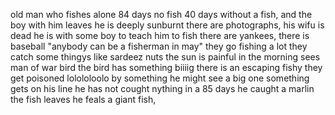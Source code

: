 old man who fishes alone
84 days no fish
40 days without a fish, and the boy with him leaves
he is deeply sunburnt 
there are photographs, his wifu is dead
he is with some boy to teach him to fish
there are yankees, there is baseball
"anybody can be a fisherman in may"
they go fishing a lot
they catch some thingys 
like sardeez nuts
the sun is painful in the morning
sees man of war bird
the bird has something biiiig
there is an escaping fishy
they get poisoned lolololoolo by something
he might see a big one
something gets on his line
he has not cought nything in a 85 days
he caught a marlin
the fish leaves
he feals a giant fish,

